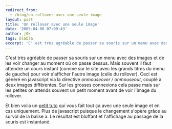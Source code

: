 ```yaml
---
redirect_from:
  - /blog/un-rollover-avec-une-seule-image
layout: post
title: 'Un rollover avec une seule image'
date: '2005-04-08 07:09:43'
author: j0k
tags: blabla
excerpt: 'C''est très agréable de passer sa souris sur un menu avec des images et de les voir changer au moment où on passe dessus. Mais souvent il faut attendre un cours instant (comme sur le site avec les grands titres du menu de gauche) pour voir s''afficher l''autre image (celle du rollover). Ceci est généré en javascript via la directive *onmouseover / onmouseout*, couplé à deux      ...'
---
```


C'est très agréable de passer sa souris sur un menu avec des images et de les voir changer au moment où on passe dessus. Mais souvent il faut attendre un cours instant (comme sur le site avec les grands titres du menu de gauche) pour voir s'afficher l'autre image (celle du rollover). Ceci est généré en javascript via la directive *onmouseover / onmouseout*, couplé à deux images différentes. Sur les grosses connexions cela passe mais sur les petites on attends souvent un petit moment avant de voir l'image du rollover.

Et bien voila un [petit tuto](http://css.alsacreations.com/Tutoriels-et-articles-divers/roll-over-css-image-unique) qui vous fait tout ça avec une seule image et en css uniquement. Plus de javascript puisque le changement s'opère grâce au survol de la balise a.   Le résultat est bluffant et l'affichage au passage de la souris est instantané.
